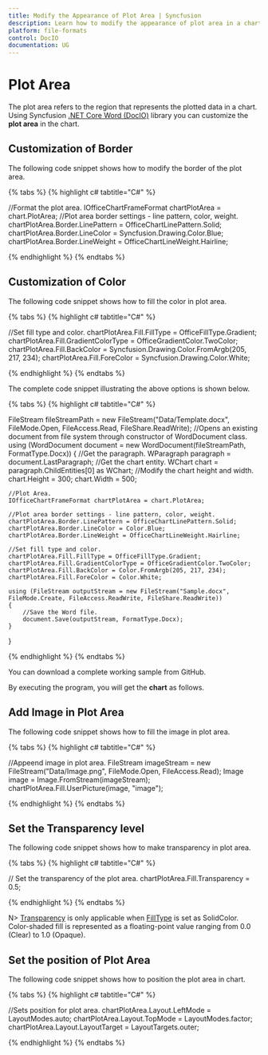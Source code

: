 ```yaml
---
title: Modify the Appearance of Plot Area | Syncfusion
description: Learn how to modify the appearance of plot area in a chart in a Word document using Syncfusion .NET Core Word (DocIO) library without Microsoft Word.
platform: file-formats
control: DocIO
documentation: UG
---
```


# Plot Area

The plot area refers to the region that represents the plotted data in a chart. Using Syncfusion [.NET Core Word (DocIO)](https://www.syncfusion.com/document-processing/word-framework/net-core/word-library) library you can customize the **plot area** in the chart.

## Customization of Border

The following code snippet shows how to modify the border of the plot area.

{% tabs %}
{% highlight c# tabtitle="C#" %}

//Format the plot area.
IOfficeChartFrameFormat chartPlotArea = chart.PlotArea;
//Plot area border settings - line pattern, color, weight.
chartPlotArea.Border.LinePattern = OfficeChartLinePattern.Solid;
chartPlotArea.Border.LineColor = Syncfusion.Drawing.Color.Blue;
chartPlotArea.Border.LineWeight = OfficeChartLineWeight.Hairline;

{% endhighlight %}
{% endtabs %}

## Customization of Color

The following code snippet shows how to fill the color in plot area.

{% tabs %}
{% highlight c# tabtitle="C#" %}

 //Set fill type and color.
 chartPlotArea.Fill.FillType = OfficeFillType.Gradient;
 chartPlotArea.Fill.GradientColorType = OfficeGradientColor.TwoColor;
 chartPlotArea.Fill.BackColor = Syncfusion.Drawing.Color.FromArgb(205, 217, 234);
 chartPlotArea.Fill.ForeColor = Syncfusion.Drawing.Color.White;

{% endhighlight %}
{% endtabs %}

The complete code snippet illustrating the above options is shown below.

{% tabs %}
{% highlight c# tabtitle="C#" %}

FileStream fileStreamPath = new FileStream("Data/Template.docx", FileMode.Open, FileAccess.Read, FileShare.ReadWrite);
//Opens an existing document from file system through constructor of WordDocument class.
using (WordDocument document = new WordDocument(fileStreamPath, FormatType.Docx))
{
    //Get the paragraph.
    WParagraph paragraph = document.LastParagraph;
    //Get the chart entity.
    WChart chart = paragraph.ChildEntities[0] as WChart;
    //Modify the chart height and width.
    chart.Height = 300;
    chart.Width = 500;

    //Plot Area.
    IOfficeChartFrameFormat chartPlotArea = chart.PlotArea;

    //Plot area border settings - line pattern, color, weight.
    chartPlotArea.Border.LinePattern = OfficeChartLinePattern.Solid;
    chartPlotArea.Border.LineColor = Color.Blue;
    chartPlotArea.Border.LineWeight = OfficeChartLineWeight.Hairline;

    //Set fill type and color.
    chartPlotArea.Fill.FillType = OfficeFillType.Gradient;
    chartPlotArea.Fill.GradientColorType = OfficeGradientColor.TwoColor;
    chartPlotArea.Fill.BackColor = Color.FromArgb(205, 217, 234);
    chartPlotArea.Fill.ForeColor = Color.White;

    using (FileStream outputStream = new FileStream("Sample.docx", FileMode.Create, FileAccess.ReadWrite, FileShare.ReadWrite))
    {
        //Save the Word file.
        document.Save(outputStream, FormatType.Docx);
    }
}

{% endhighlight %}
{% endtabs %}

You can download a complete working sample from GitHub.

By executing the program, you will get the **chart** as follows.

## Add Image in Plot Area

The following code snippet shows how to fill the image in plot area.

{% tabs %}
{% highlight c# tabtitle="C#" %}

//Appeend image in plot area.
FileStream imageStream = new FileStream("Data/Image.png", FileMode.Open, FileAccess.Read);
Image image = Image.FromStream(imageStream);
chartPlotArea.Fill.UserPicture(image, "image");

{% endhighlight %}
{% endtabs %}

## Set the Transparency level

The following code snippet shows how to make transparency in plot area.

{% tabs %}
{% highlight c# tabtitle="C#" %}

// Set the transparency of the plot area.
chartPlotArea.Fill.Transparency = 0.5;

{% endhighlight %}
{% endtabs %}

N> [Transparency](https://help.syncfusion.com/cr/file-formats/Syncfusion.OfficeChart.IOfficeFill.html#Syncfusion_OfficeChart_IOfficeFill_Transparency) is only applicable when [FillType](https://help.syncfusion.com/cr/file-formats/Syncfusion.OfficeChart.IOfficeFill.html#Syncfusion_OfficeChart_IOfficeFill_FillType) is set as SolidColor. Color-shaded fill is represented as a floating-point value ranging from 0.0 (Clear) to 1.0 (Opaque).

## Set the position of Plot Area

The following code snippet shows how to position the plot area in chart.

{% tabs %}
{% highlight c# tabtitle="C#" %}

//Sets position for plot area.
chartPlotArea.Layout.LeftMode = LayoutModes.auto;
chartPlotArea.Layout.TopMode = LayoutModes.factor;
chartPlotArea.Layout.LayoutTarget = LayoutTargets.outer;

{% endhighlight %}
{% endtabs %}

